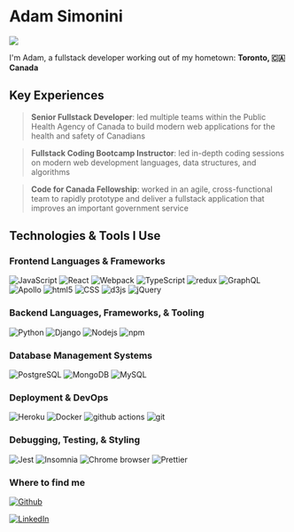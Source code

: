 **<h1>Adam Simonini</h1>**

<p>
  <!-- Typing SVG by DenverCoder1 - https://github.com/DenverCoder1/readme-typing-svg -->
    <img src="https://readme-typing-svg.herokuapp.com?font=Fira+Code&pause=1000&color=F76C00&repeat=false&width=435&lines=Senior+Fullstack+Developer;Experienced+Team+Lead;6%2B+Years+Coding+Experience;Perpetual+Learner;Senior+Fullstack+Developer"/>
</p>

I'm Adam, a fullstack developer working out of my hometown: <b>Toronto, 🇨🇦 Canada </b>

**<h2>Key Experiences</h2>**

<!-- <ul>
    <li>Senior Fullstack Developer: led multiple teams within the Public Health Agency of Canada to build modern web applications for the health and safety of Canadians</li>
    <li>Fullstack Coding Bootcamp Instructor: led in-depth coding sessions on modern web development languages, taught data structures and algorithm</li>
    <li>Code for Canada Fellowship: worked in a cross-functional team in an angile manner to rapidly prototype a fullstack application for government </li>
</ul> -->

> **Senior Fullstack Developer**: led multiple teams within the Public Health Agency of Canada to build modern web applications for the health and safety of Canadians

> **Fullstack Coding Bootcamp Instructor**: led in-depth coding sessions on modern web development languages, data structures, and algorithms

> **Code for Canada Fellowship**: worked in an agile, cross-functional team to rapidly prototype and deliver a fullstack application that improves an important government service

**<h2>Technologies & Tools I Use</h2>**

<p>
    <h3>Frontend Languages & Frameworks</h3>
    <img alt="JavaScript" src="https://img.shields.io/badge/JavaScript-F7DF1E?style=flat-square&logo=javascript&logoColor=white" />
    <img alt="React" src="https://img.shields.io/badge/-React-45b8d8?style=flat-square&logo=react&logoColor=white" />
    <img alt="Webpack" src="https://img.shields.io/badge/-Webpack-8DD6F9?style=flat-square&logo=webpack&logoColor=white" /> 
    <img alt="TypeScript" src="https://img.shields.io/badge/-TypeScript-007ACC?style=flat-square&logo=typescript&logoColor=white" />
    <img alt="redux" src="https://img.shields.io/badge/-Redux-764ABC?style=flat-square&logo=redux&logoColor=white" />
    <img alt="GraphQL" src="https://img.shields.io/badge/-GraphQL-E10098?style=flat-square&logo=graphql&logoColor=white" />
    <img alt="Apollo" src="https://img.shields.io/badge/-Apollo%20GraphQL-311C87?style=flat-square&logo=apollo-graphql&logoColor=white" />
    <img alt="html5" src="https://img.shields.io/badge/-HTML5-E34F26?style=flat-square&logo=html5&logoColor=white" />
    <img alt="CSS" src="https://img.shields.io/badge/CSS-239120?style=flat-square&logo=css3&logoColor=white" />
    <img alt="d3js" src="https://img.shields.io/badge/-D3.js-F9A03C?style=flat-square&logo=d3.js&logoColor=white" />
    <img alt="jQuery" src="https://img.shields.io/badge/jQuery-0769AD?style=flat-square&logo=jquery&logoColor=white" />
</p>

<p>
    <h3>Backend Languages, Frameworks, & Tooling</h3>
    <img alt="Python" src="https://img.shields.io/badge/Python-3776AB?style=flat-square&logo=python&logoColor=white" />
    <img alt="Django" src="https://img.shields.io/badge/Django-092E20?style=flat-square&logo=django&logoColor=white" />
    <img alt="Nodejs" src="https://img.shields.io/badge/-Nodejs-43853d?style=flat-square&logo=Node.js&logoColor=white" />
    <img alt="npm" src="https://img.shields.io/badge/-NPM-CB3837?style=flat-square&logo=npm&logoColor=white" />

</p>

<p>
    <h3>Database Management Systems</h3>
    <img alt="PostgreSQL" src="https://img.shields.io/badge/PostgreSQL-316192?style=flat-square&logo=postgresql&logoColor=white" />
    <img alt="MongoDB" src="https://img.shields.io/badge/-MongoDB-13aa52?style=flat-square&logo=mongodb&logoColor=white" />
    <img alt="MySQL" src="https://img.shields.io/badge/MySQL-00000F?style=flat-square&logo=mysql&logoColor=white" />
</p>

<p>
    <h3>Deployment & DevOps</h3>
    <img alt="Heroku" src="https://img.shields.io/badge/-Heroku-430098?style=flat-square&logo=heroku&logoColor=white" />
    <img alt="Docker" src="https://img.shields.io/badge/-Docker-46a2f1?style=flat-square&logo=docker&logoColor=white" />
    <img alt="github actions" src="https://img.shields.io/badge/-Github_Actions-2088FF?style=flat-square&logo=github-actions&logoColor=white" />
    <img alt="git" src="https://img.shields.io/badge/-Git-F05032?style=flat-square&logo=git&logoColor=white" />
</p>

<p>
    <h3>Debugging, Testing, & Styling</h3>
    <img alt="Jest" src="https://img.shields.io/badge/Jest-323330?style=flat-square&logo=Jest&logoColor=white" />
    <img alt="Insomnia" src="https://img.shields.io/badge/-Insomnia-5849BE?style=flat-square&logo=insomnia&logoColor=white" />
    <img alt="Chrome browser" src="https://img.shields.io/badge/Google_Chrome-4285F4?style=flat-square&logo=Google-chrome&logoColor=white" />
    <img alt="Prettier" src="https://img.shields.io/badge/-Prettier-F7B93E?style=flat-square&logo=prettier&logoColor=white" />
</p>

<!-- <h3>Open source projects</h3>
<table>
  <thead align="center">
    <tr border: none;>
      <td><b>🎁 Projects</b></td>
      <td><b>⭐ Stars</b></td>
      <td><b>📚 Forks</b></td>
      <td><b>🛎 Issues</b></td>
      <td><b>📬 Pull requests</b></td>
    </tr>
  </thead>
  <tbody>
    <tr>
      <td><a href="https://github.com/adamsimonini/react-simple-pull-to-refresh"><b>React PullToRefresh component</b></a></td>
      <td><img alt="Stars" src="https://img.shields.io/github/stars/adamsimonini/react-simple-pull-to-refresh?style=flat-square&labelColor=343b41"/></td>
      <td><img alt="Forks" src="https://img.shields.io/github/forks/adamsimonini/react-simple-pull-to-refresh?style=flat-square&labelColor=343b41"/></td>
      <td><img alt="Issues" src="https://img.shields.io/github/issues/adamsimonini/react-simple-pull-to-refresh?style=flat-square&labelColor=343b41"/></td>
      <td><img alt="Pull Requests" src="https://img.shields.io/github/issues-pr/adamsimonini/react-simple-pull-to-refresh?style=flat-square&labelColor=343b41"/></td>
    </tr>
  </tbody>
</table> -->

<h3>Where to find me</h3>
<p><a href="https://github.com/adamsimonini" target="_blank"><img alt="Github" src="https://img.shields.io/badge/GitHub-%2312100E.svg?&style=for-the-badge&logo=Github&logoColor=white" /></a>

<!-- <a href="https://twitter.com/ajsim" target="_blank"><img alt="Twitter" src="https://img.shields.io/badge/twitter-%231DA1F2.svg?&style=for-the-badge&logo=twitter&logoColor=white" /></a>  -->

<a href="https://www.linkedin.com/in/adamsimonini/" target="_blank"><img alt="LinkedIn" src="https://img.shields.io/badge/linkedin-%230077B5.svg?&style=for-the-badge&logo=linkedin&logoColor=white" /></a>

<!-- <a href="https://medium.com/" target="_blank"><img alt="Medium" src="https://img.shields.io/badge/medium-%2312100E.svg?&style=for-the-badge&logo=medium&logoColor=white" /></a> -->

</p>

<!-- FLAG -->
